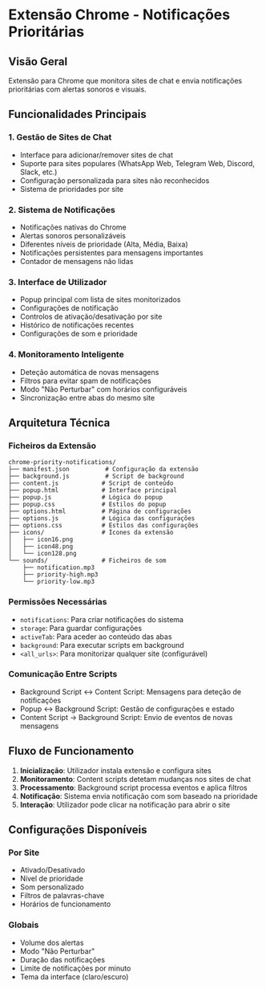 # Extensão Chrome - Notificações Prioritárias

## Visão Geral
Extensão para Chrome que monitora sites de chat e envia notificações prioritárias com alertas sonoros e visuais.

## Funcionalidades Principais

### 1. Gestão de Sites de Chat
- Interface para adicionar/remover sites de chat
- Suporte para sites populares (WhatsApp Web, Telegram Web, Discord, Slack, etc.)
- Configuração personalizada para sites não reconhecidos
- Sistema de prioridades por site

### 2. Sistema de Notificações
- Notificações nativas do Chrome
- Alertas sonoros personalizáveis
- Diferentes níveis de prioridade (Alta, Média, Baixa)
- Notificações persistentes para mensagens importantes
- Contador de mensagens não lidas

### 3. Interface de Utilizador
- Popup principal com lista de sites monitorizados
- Configurações de notificação
- Controlos de ativação/desativação por site
- Histórico de notificações recentes
- Configurações de som e prioridade

### 4. Monitoramento Inteligente
- Deteção automática de novas mensagens
- Filtros para evitar spam de notificações
- Modo "Não Perturbar" com horários configuráveis
- Sincronização entre abas do mesmo site

## Arquitetura Técnica

### Ficheiros da Extensão
```
chrome-priority-notifications/
├── manifest.json          # Configuração da extensão
├── background.js          # Script de background
├── content.js            # Script de conteúdo
├── popup.html            # Interface principal
├── popup.js              # Lógica do popup
├── popup.css             # Estilos do popup
├── options.html          # Página de configurações
├── options.js            # Lógica das configurações
├── options.css           # Estilos das configurações
├── icons/                # Ícones da extensão
│   ├── icon16.png
│   ├── icon48.png
│   └── icon128.png
└── sounds/               # Ficheiros de som
    ├── notification.mp3
    ├── priority-high.mp3
    └── priority-low.mp3
```

### Permissões Necessárias
- `notifications`: Para criar notificações do sistema
- `storage`: Para guardar configurações
- `activeTab`: Para aceder ao conteúdo das abas
- `background`: Para executar scripts em background
- `<all_urls>`: Para monitorizar qualquer site (configurável)

### Comunicação Entre Scripts
- Background Script ↔ Content Script: Mensagens para deteção de notificações
- Popup ↔ Background Script: Gestão de configurações e estado
- Content Script → Background Script: Envio de eventos de novas mensagens

## Fluxo de Funcionamento

1. **Inicialização**: Utilizador instala extensão e configura sites
2. **Monitoramento**: Content scripts detetam mudanças nos sites de chat
3. **Processamento**: Background script processa eventos e aplica filtros
4. **Notificação**: Sistema envia notificação com som baseado na prioridade
5. **Interação**: Utilizador pode clicar na notificação para abrir o site

## Configurações Disponíveis

### Por Site
- Ativado/Desativado
- Nível de prioridade
- Som personalizado
- Filtros de palavras-chave
- Horários de funcionamento

### Globais
- Volume dos alertas
- Modo "Não Perturbar"
- Duração das notificações
- Limite de notificações por minuto
- Tema da interface (claro/escuro)

